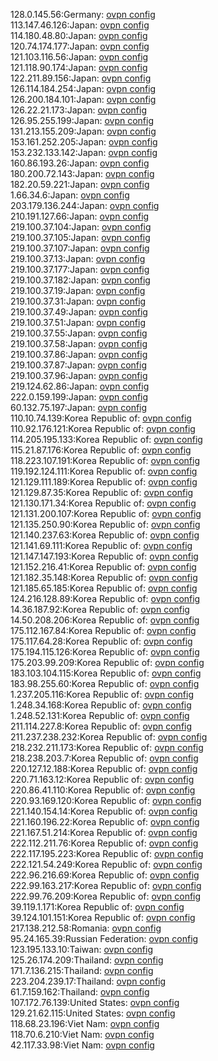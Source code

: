 128.0.145.56:Germany: [ovpn config](vpn/128_0_145_56.ovpn)  
113.147.46.126:Japan: [ovpn config](vpn/113_147_46_126.ovpn)  
114.180.48.80:Japan: [ovpn config](vpn/114_180_48_80.ovpn)  
120.74.174.177:Japan: [ovpn config](vpn/120_74_174_177.ovpn)  
121.103.116.56:Japan: [ovpn config](vpn/121_103_116_56.ovpn)  
121.118.90.174:Japan: [ovpn config](vpn/121_118_90_174.ovpn)  
122.211.89.156:Japan: [ovpn config](vpn/122_211_89_156.ovpn)  
126.114.184.254:Japan: [ovpn config](vpn/126_114_184_254.ovpn)  
126.200.184.101:Japan: [ovpn config](vpn/126_200_184_101.ovpn)  
126.22.21.173:Japan: [ovpn config](vpn/126_22_21_173.ovpn)  
126.95.255.199:Japan: [ovpn config](vpn/126_95_255_199.ovpn)  
131.213.155.209:Japan: [ovpn config](vpn/131_213_155_209.ovpn)  
153.161.252.205:Japan: [ovpn config](vpn/153_161_252_205.ovpn)  
153.232.133.142:Japan: [ovpn config](vpn/153_232_133_142.ovpn)  
160.86.193.26:Japan: [ovpn config](vpn/160_86_193_26.ovpn)  
180.200.72.143:Japan: [ovpn config](vpn/180_200_72_143.ovpn)  
182.20.59.221:Japan: [ovpn config](vpn/182_20_59_221.ovpn)  
1.66.34.6:Japan: [ovpn config](vpn/1_66_34_6.ovpn)  
203.179.136.244:Japan: [ovpn config](vpn/203_179_136_244.ovpn)  
210.191.127.66:Japan: [ovpn config](vpn/210_191_127_66.ovpn)  
219.100.37.104:Japan: [ovpn config](vpn/219_100_37_104.ovpn)  
219.100.37.105:Japan: [ovpn config](vpn/219_100_37_105.ovpn)  
219.100.37.107:Japan: [ovpn config](vpn/219_100_37_107.ovpn)  
219.100.37.13:Japan: [ovpn config](vpn/219_100_37_13.ovpn)  
219.100.37.177:Japan: [ovpn config](vpn/219_100_37_177.ovpn)  
219.100.37.182:Japan: [ovpn config](vpn/219_100_37_182.ovpn)  
219.100.37.19:Japan: [ovpn config](vpn/219_100_37_19.ovpn)  
219.100.37.31:Japan: [ovpn config](vpn/219_100_37_31.ovpn)  
219.100.37.49:Japan: [ovpn config](vpn/219_100_37_49.ovpn)  
219.100.37.51:Japan: [ovpn config](vpn/219_100_37_51.ovpn)  
219.100.37.55:Japan: [ovpn config](vpn/219_100_37_55.ovpn)  
219.100.37.58:Japan: [ovpn config](vpn/219_100_37_58.ovpn)  
219.100.37.86:Japan: [ovpn config](vpn/219_100_37_86.ovpn)  
219.100.37.87:Japan: [ovpn config](vpn/219_100_37_87.ovpn)  
219.100.37.96:Japan: [ovpn config](vpn/219_100_37_96.ovpn)  
219.124.62.86:Japan: [ovpn config](vpn/219_124_62_86.ovpn)  
222.0.159.199:Japan: [ovpn config](vpn/222_0_159_199.ovpn)  
60.132.75.197:Japan: [ovpn config](vpn/60_132_75_197.ovpn)  
110.10.74.139:Korea Republic of: [ovpn config](vpn/110_10_74_139.ovpn)  
110.92.176.121:Korea Republic of: [ovpn config](vpn/110_92_176_121.ovpn)  
114.205.195.133:Korea Republic of: [ovpn config](vpn/114_205_195_133.ovpn)  
115.21.87.176:Korea Republic of: [ovpn config](vpn/115_21_87_176.ovpn)  
118.223.107.191:Korea Republic of: [ovpn config](vpn/118_223_107_191.ovpn)  
119.192.124.111:Korea Republic of: [ovpn config](vpn/119_192_124_111.ovpn)  
121.129.111.189:Korea Republic of: [ovpn config](vpn/121_129_111_189.ovpn)  
121.129.87.35:Korea Republic of: [ovpn config](vpn/121_129_87_35.ovpn)  
121.130.171.34:Korea Republic of: [ovpn config](vpn/121_130_171_34.ovpn)  
121.131.200.107:Korea Republic of: [ovpn config](vpn/121_131_200_107.ovpn)  
121.135.250.90:Korea Republic of: [ovpn config](vpn/121_135_250_90.ovpn)  
121.140.237.63:Korea Republic of: [ovpn config](vpn/121_140_237_63.ovpn)  
121.141.69.111:Korea Republic of: [ovpn config](vpn/121_141_69_111.ovpn)  
121.147.147.193:Korea Republic of: [ovpn config](vpn/121_147_147_193.ovpn)  
121.152.216.41:Korea Republic of: [ovpn config](vpn/121_152_216_41.ovpn)  
121.182.35.148:Korea Republic of: [ovpn config](vpn/121_182_35_148.ovpn)  
121.185.65.185:Korea Republic of: [ovpn config](vpn/121_185_65_185.ovpn)  
124.216.128.89:Korea Republic of: [ovpn config](vpn/124_216_128_89.ovpn)  
14.36.187.92:Korea Republic of: [ovpn config](vpn/14_36_187_92.ovpn)  
14.50.208.206:Korea Republic of: [ovpn config](vpn/14_50_208_206.ovpn)  
175.112.167.84:Korea Republic of: [ovpn config](vpn/175_112_167_84.ovpn)  
175.117.64.28:Korea Republic of: [ovpn config](vpn/175_117_64_28.ovpn)  
175.194.115.126:Korea Republic of: [ovpn config](vpn/175_194_115_126.ovpn)  
175.203.99.209:Korea Republic of: [ovpn config](vpn/175_203_99_209.ovpn)  
183.103.104.115:Korea Republic of: [ovpn config](vpn/183_103_104_115.ovpn)  
183.98.255.60:Korea Republic of: [ovpn config](vpn/183_98_255_60.ovpn)  
1.237.205.116:Korea Republic of: [ovpn config](vpn/1_237_205_116.ovpn)  
1.248.34.168:Korea Republic of: [ovpn config](vpn/1_248_34_168.ovpn)  
1.248.52.131:Korea Republic of: [ovpn config](vpn/1_248_52_131.ovpn)  
211.114.227.8:Korea Republic of: [ovpn config](vpn/211_114_227_8.ovpn)  
211.237.238.232:Korea Republic of: [ovpn config](vpn/211_237_238_232.ovpn)  
218.232.211.173:Korea Republic of: [ovpn config](vpn/218_232_211_173.ovpn)  
218.238.203.7:Korea Republic of: [ovpn config](vpn/218_238_203_7.ovpn)  
220.127.12.188:Korea Republic of: [ovpn config](vpn/220_127_12_188.ovpn)  
220.71.163.12:Korea Republic of: [ovpn config](vpn/220_71_163_12.ovpn)  
220.86.41.110:Korea Republic of: [ovpn config](vpn/220_86_41_110.ovpn)  
220.93.169.120:Korea Republic of: [ovpn config](vpn/220_93_169_120.ovpn)  
221.140.154.14:Korea Republic of: [ovpn config](vpn/221_140_154_14.ovpn)  
221.160.196.22:Korea Republic of: [ovpn config](vpn/221_160_196_22.ovpn)  
221.167.51.214:Korea Republic of: [ovpn config](vpn/221_167_51_214.ovpn)  
222.112.211.76:Korea Republic of: [ovpn config](vpn/222_112_211_76.ovpn)  
222.117.195.223:Korea Republic of: [ovpn config](vpn/222_117_195_223.ovpn)  
222.121.54.249:Korea Republic of: [ovpn config](vpn/222_121_54_249.ovpn)  
222.96.216.69:Korea Republic of: [ovpn config](vpn/222_96_216_69.ovpn)  
222.99.163.217:Korea Republic of: [ovpn config](vpn/222_99_163_217.ovpn)  
222.99.76.209:Korea Republic of: [ovpn config](vpn/222_99_76_209.ovpn)  
39.119.1.171:Korea Republic of: [ovpn config](vpn/39_119_1_171.ovpn)  
39.124.101.151:Korea Republic of: [ovpn config](vpn/39_124_101_151.ovpn)  
217.138.212.58:Romania: [ovpn config](vpn/217_138_212_58.ovpn)  
95.24.165.39:Russian Federation: [ovpn config](vpn/95_24_165_39.ovpn)  
123.195.133.10:Taiwan: [ovpn config](vpn/123_195_133_10.ovpn)  
125.26.174.209:Thailand: [ovpn config](vpn/125_26_174_209.ovpn)  
171.7.136.215:Thailand: [ovpn config](vpn/171_7_136_215.ovpn)  
223.204.239.17:Thailand: [ovpn config](vpn/223_204_239_17.ovpn)  
61.7.159.162:Thailand: [ovpn config](vpn/61_7_159_162.ovpn)  
107.172.76.139:United States: [ovpn config](vpn/107_172_76_139.ovpn)  
129.21.62.115:United States: [ovpn config](vpn/129_21_62_115.ovpn)  
118.68.23.196:Viet Nam: [ovpn config](vpn/118_68_23_196.ovpn)  
118.70.6.210:Viet Nam: [ovpn config](vpn/118_70_6_210.ovpn)  
42.117.33.98:Viet Nam: [ovpn config](vpn/42_117_33_98.ovpn)  
